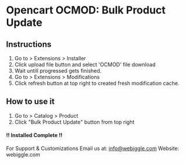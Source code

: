 # Opencart OCMOD: Bulk Product Update

## Instructions
1. Go to > Extensions > Installer
2. Click upload file button and select 'OCMOD' file download
3. Wait untill progressed gets finished.
4. Go to > Extensions > Modifications
5. Click refresh button at top right to created fresh modification cache.

## How to use it
1. Go to > Catalog > Product
2. Click "Bulk Product Update" button from top right

#### !! Installed Complete !!

For Support & Customizations
Email us at: info@webiggle.com
Website: webiggle.com